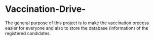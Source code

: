 # Vaccination-Drive-
The general purpose of this project is to make the vaccination process easier for everyone and also to store the database (information) of the registered candidates.
